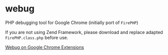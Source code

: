 webug
=====

PHP debugging tool for Google Chrome (initially port of `FirePHP`)

If you are not using Zend Framework, please download and replace adapted `FirePHP.class.php` before use.

[Webug on Google Chrome Extensions](https://chrome.google.com/webstore/detail/webug/cjbeipenlpoeifpkjhgakejmikdhlhcj)
